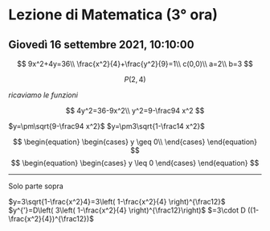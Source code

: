 # Lezione di Matematica (3° ora) 
## Giovedì 16 settembre 2021, 10:10:00

$$
9x^2+4y=36\\
\frac{x^2}{4}+\frac{y^2}{9}=1\\
c(0,0)\\
a=2\\
b=3
$$

$$
P(2,4)
$$

$ricaviamo$ $le$ $funzioni$

$$
4y^2=36-9x^2\\
y^2=9-\frac94 x^2 
$$


$y=\pm\sqrt{9-\frac94 x^2}$
$y=\pm3\sqrt{1-\frac14 x^2}$

$$
\begin{equation} \begin{cases} 
y \geq 0\\
 \end{cases} \end{equation}
$$
$$
\begin{equation} \begin{cases} 
y \leq 0
\end{cases} \end{equation}
$$

---


Solo parte sopra


$y=3\sqrt{1-\frac{x^2}4}=3\left( 1-\frac{x^2}{4} \right)^{\frac12}$
$y^{'}=D\left( 3\left( 1-\frac{x^2}{4} \right)^{\frac12}\right)$ 
$=3\cdot D ((1-\frac{x^2}{4})^{\frac12})$

<!--stackedit_data:
eyJoaXN0b3J5IjpbLTUyNzQ2NzA0MywxOTYyNTQ1MjE4LC0yMj
UzODQyMDIsLTk1MTQyMTQxM119
-->